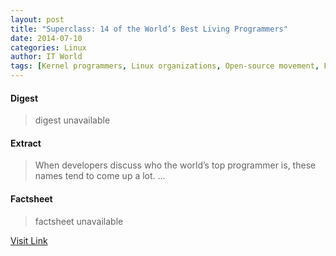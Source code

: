 ```yaml
---
layout: post
title: "Superclass: 14 of the World’s Best Living Programmers"
date: 2014-07-10
categories: Linux
author: IT World
tags: [Kernel programmers, Linux organizations, Open-source movement, Free software, Free system software, Computer programmers, Unix, Operating system technology, Computers, Unix variants, Software development, Operating system families, Free content, Public commons, Free and open-source software organizations, Free software project foundations, Free software projects, Linux kernel, Linux, Linux Foundation, Linus Torvalds, Linux people, Linux kernel programmers, Finnish computer scientists, Computing, Finnish computer programmers, Software, Computer programming, ARM architecture, Computer engineering, Free software programmers]
---
```



#### Digest
>digest unavailable

#### Extract
>When developers discuss who the world’s top programmer is, these names tend to come up a lot....

#### Factsheet
>factsheet unavailable

[Visit Link](https://www.linux.com/news/software/applications/779853-superclass-14-of-the-worlds-best-living-programmers/)


